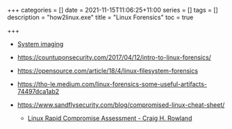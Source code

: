 +++
categories = []
date = 2021-11-15T11:06:25+11:00
series = []
tags = []
description = "how2linux.exe"
title = "Linux Forensics"
toc = true

+++

* [System imaging](../system-imaging)


* https://countuponsecurity.com/2017/04/12/intro-to-linux-forensics/
* https://opensource.com/article/18/4/linux-filesystem-forensics
* https://tho-le.medium.com/linux-forensics-some-useful-artifacts-74497dca1ab2
* https://www.sandflysecurity.com/blog/compromised-linux-cheat-sheet/
    * [Linux Rapid Compromise Assessment - Craig H. Rowland](https://www.youtube.com/watch?v=yWMBrY3dqfc)